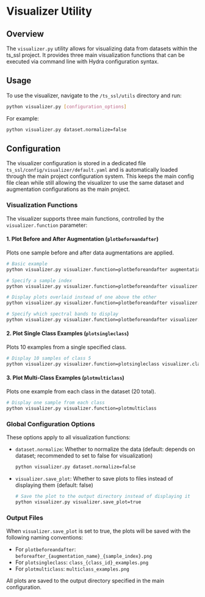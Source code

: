 # Visualizer Utility

## Overview
The `visualizer.py` utility allows for visualizing data from datasets within the ts_ssl project. It provides three main visualization functions that can be executed via command line with Hydra configuration syntax.

## Usage
To use the visualizer, navigate to the `/ts_ssl/utils` directory and run:

```bash
python visualizer.py [configuration_options]
```

For example:
```bash
python visualizer.py dataset.normalize=false
```

## Configuration
The visualizer configuration is stored in a dedicated file `ts_ssl/config/visualizer/default.yaml` and is automatically loaded through the main project configuration system. This keeps the main config file clean while still allowing the visualizer to use the same dataset and augmentation configurations as the main project.

### Visualization Functions

The visualizer supports three main functions, controlled by the `visualizer.function` parameter:

#### 1. Plot Before and After Augmentation (`plotbeforeandafter`)

Plots one sample before and after data augmentations are applied.

```bash
# Basic example
python visualizer.py visualizer.function=plotbeforeandafter augmentations=masking

# Specify a sample index
python visualizer.py visualizer.function=plotbeforeandafter visualizer.sample=42

# Display plots overlaid instead of one above the other
python visualizer.py visualizer.function=plotbeforeandafter visualizer.overlay=true

# Specify which spectral bands to display
python visualizer.py visualizer.function=plotbeforeandafter visualizer.bands=[0,1,2]
```

#### 2. Plot Single Class Examples (`plotsingleclass`)
Plots 10 examples from a single specified class.

```bash
# Display 10 samples of class 5
python visualizer.py visualizer.function=plotsingleclass visualizer.classid=5
```

#### 3. Plot Multi-Class Examples (`plotmulticlass`)
Plots one example from each class in the dataset (20 total).

```bash
# Display one sample from each class
python visualizer.py visualizer.function=plotmulticlass
```

### Global Configuration Options

These options apply to all visualization functions:

- `dataset.normalize`: Whether to normalize the data (default: depends on dataset; recommended to set to false for visualization)
  ```bash
  python visualizer.py dataset.normalize=false
  ```

- `visualizer.save_plot`: Whether to save plots to files instead of displaying them (default: false)
  ```bash
  # Save the plot to the output directory instead of displaying it
  python visualizer.py visualizer.save_plot=true
  ```

### Output Files

When `visualizer.save_plot` is set to true, the plots will be saved with the following naming conventions:

- For `plotbeforeandafter`: `beforeafter_{augmentation_name}_{sample_index}.png`
- For `plotsingleclass`: `class_{class_id}_examples.png`
- For `plotmulticlass`: `multiclass_examples.png`

All plots are saved to the output directory specified in the main configuration.
